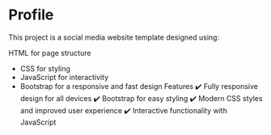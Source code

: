 # Profile
This project is a social media website template designed using:

HTML for page structure
  - CSS for styling
  - JavaScript for interactivity
  - Bootstrap for a responsive and fast design
Features
✔️ Fully responsive design for all devices
✔️ Bootstrap for easy styling
✔️ Modern CSS styles and improved user experience
✔️ Interactive functionality with JavaScript
